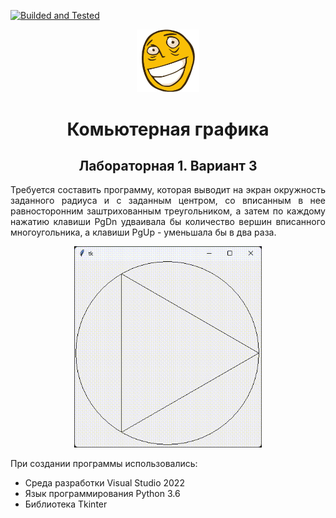 [![Builded and Tested](https://github.com/Tarasovvvv/computer-graphics-lab1/actions/workflows/workflow1.yml/badge.svg)](https://github.com/Tarasovvvv/computer-graphics-lab1/actions/workflows/workflow1.yml)

<div class = preview align="center">
  <img src=ForReadMe/preview.png width="100"/>
  <h1>Комьютерная графика</h1>
  <h2>Лабораторная 1. Вариант 3</h2>
</div>

<p align = justify>
Требуется составить программу, которая выводит на экран окружность заданного радиуса и с заданным центром, 
со вписанным в нее равносторонним заштрихованным треугольником, а затем по каждому нажатию клавиши PgDn 
удваивала бы количество вершин вписанного многоугольника, а клавиши PgUp - уменьшала бы в два раза.
<p>

<div align="center">
  <img src=ForReadMe/vid.gif width="300"/>
</div>

При создании программы использовались:
- Среда разработки Visual Studio 2022
- Язык программирования Python 3.6
- Библиотека Tkinter